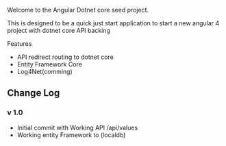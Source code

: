 Welcome to the Angular Dotnet core seed project.

This is designed to be a quick just start application to start a new angular 4 project with dotnet core API backing

Features
 - API redirect routing to dotnet core
 - Entity Framework Core
 - Log4Net(comming)

## Change Log
 ### v 1.0
 - Initial commit with Working API /api/values
 - Working entity Framework to (localdb)
